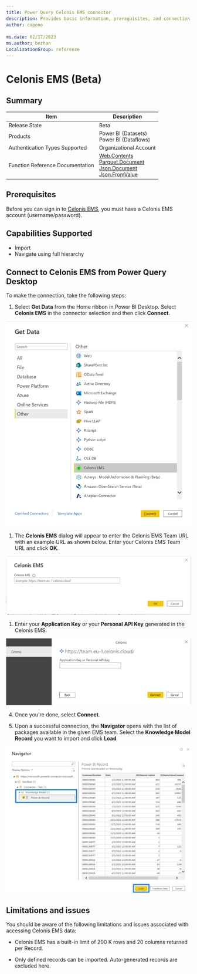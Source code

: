 ```yaml
---
title: Power Query Celonis EMS connector
description: Provides basic information, prerequisites, and connection steps for Celonis EMS
author: capono

ms.date: 02/17/2023 
ms.author: bezhan
LocalizationGroup: reference
---
```


# Celonis EMS (Beta)

  

## Summary

| Item | Description |
| ---- | ----------- |
| Release State | Beta |
| Products | Power BI (Datasets) </br> Power BI (Dataflows) |
| Authentication Types Supported | Organizational Account |
| Function Reference Documentation | [Web.Contents](/powerquery-m/web-contents) </br> [Parquet.Document](/power-query/connectors/parquet) </br> [Json.Document](/powerquery-m/json-document) </br> [Json.FromValue](/powerquery-m/json-fromvalue)|

  

## Prerequisites

Before you can sign in to [Celonis EMS](https://celon.is/EMS-Platform), you must have a Celonis EMS account (username/password).


## Capabilities Supported

* Import
* Navigate using full hierarchy

  

## Connect to Celonis EMS from Power Query Desktop

  

To make the connection, take the following steps:

1. Select **Get Data** from the Home ribbon in Power BI Desktop. Select **Celonis EMS** in the connector selection and then click **Connect**.

  

![Get Data](media/celonis-ems/get-data.png)

  

1. The **Celonis EMS** dialog will appear to enter the Celonis EMS Team URL with an example URL as shown below. Enter your Celonis EMS Team URL and click **OK**.

![Set URL](media/celonis-ems/set-url.png)

  

1. Enter your **Application Key** or your **Personal API Key** generated in the Celonis EMS.

![Enter Key for Authentication](media/celonis-ems/authentication.png)

  
4. Once you're done, select **Connect**.

  
5. Upon a successful connection, the **Navigator** opens with the list of packages available in the given EMS team. Select the **Knowledge Model Record** you want to import and click **Load**.

![Navigate to package](media/celonis-ems/navigator.png)

## Limitations and issues

You should be aware of the following limitations and issues associated with accessing Celonis EMS data:

* Celonis EMS has a built-in limit of 200 K rows and 20 columns returned per Record.

* Only defined records can be imported. Auto-generated records are excluded here.

